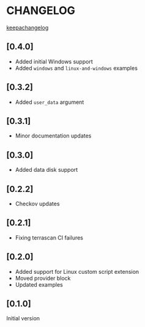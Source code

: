 # CHANGELOG

[keepachangelog](https://keepachangelog.com/en/1.0.0/)

## [0.4.0]

* Added initial Windows support
* Added `windows` and `linux-and-windows` examples

## [0.3.2]

* Added `user_data` argument

## [0.3.1]

* Minor documentation updates

## [0.3.0]

* Added data disk support

## [0.2.2]

* Checkov updates

## [0.2.1]

* Fixing terrascan CI failures

## [0.2.0]

* Added support for Linux custom script extension
* Moved provider block
* Updated examples

## [0.1.0]

Initial version
